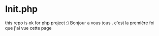 # Init.php
this repo is ok for php project :)
Bonjour a vous tous . c'est la première foi que j'ai vue cette page
